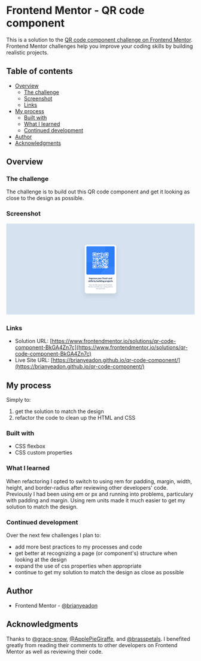 # Frontend Mentor - QR code component

This is a solution to the [QR code component challenge on Frontend Mentor](https://www.frontendmentor.io/challenges/qr-code-component-iux_sIO_H). Frontend Mentor challenges help you improve your coding skills by building realistic projects.

## Table of contents

- [Overview](#overview)
  - [The challenge](#the-challenge)
  - [Screenshot](#screenshot)
  - [Links](#links)
- [My process](#my-process)
  - [Built with](#built-with)
  - [What I learned](#what-i-learned)
  - [Continued development](#continued-development)
- [Author](#author)
- [Acknowledgments](#acknowledgments)

## Overview

### The challenge

The challenge is to build out this QR code component and get it looking as close to the design as possible.

### Screenshot

![screenshot of my solution to the QR code component challenge](./screenshot/screenshot.png)

### Links

- Solution URL: [https://www.frontendmentor.io/solutions/qr-code-component-BkGA4Zn7c](https://www.frontendmentor.io/solutions/qr-code-component-BkGA4Zn7c)
- Live Site URL: [https://brianyeadon.github.io/qr-code-component/](https://brianyeadon.github.io/qr-code-component/)

## My process

Simply to:

1. get the solution to match the design
2. refactor the code to clean up the HTML and CSS

### Built with

- CSS flexbox
- CSS custom properties

### What I learned

When refactoring I opted to switch to using rem for padding, margin, width, height, and border-radius after reviewing other developers' code. Previously I had been using em or px and running into problems, particulary with padding and margin. Using rem units made it much easier to get my solution to match the design.

### Continued development

Over the next few challenges I plan to:

- add more best practices to my processes and code
- get better at recognizing a page (or component's) structure when looking at the design
- expand the use of css properties when appropriate
- continue to get my solution to match the design as close as possible

## Author

- Frontend Mentor - [@brianyeadon](https://www.frontendmentor.io/profile/brianyeadon)

## Acknowledgments

Thanks to [@grace-snow](https://www.frontendmentor.io/profile/grace-snow), [@ApplePieGiraffe](https://www.frontendmentor.io/profile/ApplePieGiraffe), and [@brasspetals](https://www.frontendmentor.io/profile/brasspetals). I benefited greatly from reading their comments to other developers on Frontend Mentor as well as reviewing their code.

